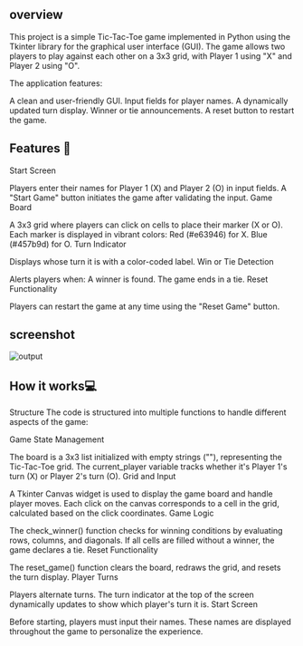 ## overview
This project is a simple Tic-Tac-Toe game implemented in Python using the Tkinter library for the graphical user interface (GUI). The game allows two players to play against each other on a 3x3 grid, with Player 1 using "X" and Player 2 using "O".

The application features:

A clean and user-friendly GUI.
Input fields for player names.
A dynamically updated turn display.
Winner or tie announcements.
A reset button to restart the game.

## Features 🌟
Start Screen

Players enter their names for Player 1 (X) and Player 2 (O) in input fields.
A "Start Game" button initiates the game after validating the input.
Game Board

A 3x3 grid where players can click on cells to place their marker (X or O).
Each marker is displayed in vibrant colors:
Red (#e63946) for X.
Blue (#457b9d) for O.
Turn Indicator

Displays whose turn it is with a color-coded label.
Win or Tie Detection

Alerts players when:
A winner is found.
The game ends in a tie.
Reset Functionality

Players can restart the game at any time using the "Reset Game" button.

## screenshot
![output](https://github.com/user-attachments/assets/34eb95ac-481a-4ef8-98ca-4b62afbbc88a)


## How it works💻

Structure
The code is structured into multiple functions to handle different aspects of the game:

Game State Management

The board is a 3x3 list initialized with empty strings (""), representing the Tic-Tac-Toe grid.
The current_player variable tracks whether it's Player 1's turn (X) or Player 2's turn (O).
Grid and Input

A Tkinter Canvas widget is used to display the game board and handle player moves.
Each click on the canvas corresponds to a cell in the grid, calculated based on the click coordinates.
Game Logic

The check_winner() function checks for winning conditions by evaluating rows, columns, and diagonals.
If all cells are filled without a winner, the game declares a tie.
Reset Functionality

The reset_game() function clears the board, redraws the grid, and resets the turn display.
Player Turns

Players alternate turns. The turn indicator at the top of the screen dynamically updates to show which player's turn it is.
Start Screen

Before starting, players must input their names. These names are displayed throughout the game to personalize the experience.
